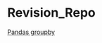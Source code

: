 # Revision_Repo
[Pandas groupby](https://github.com/Somesh140/Revision_Repo/blob/main/Revision2.ipynb)
